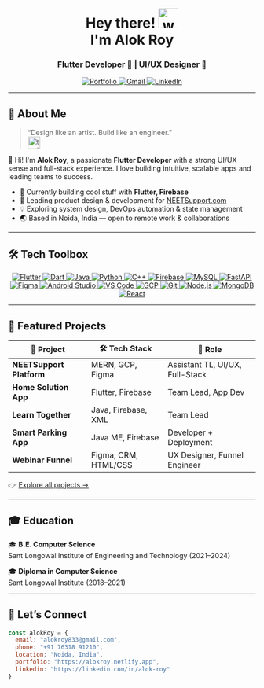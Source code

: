 <h1 align="center">
  Hey there! <img src="https://media.giphy.com/media/hvRJCLFzcasrR4ia7z/giphy.gif" width="40px" alt="waving hand">
  <br>I'm Alok Roy
</h1>

<h3 align="center">
  Flutter Developer 🚀 | UI/UX Designer 🎨 
</h3>

<p align="center">
  <a href="https://alokroy.netlify.app">
    <img src="https://img.shields.io/badge/Portfolio-ff6f61?style=for-the-badge&logo=firefox-browser&logoColor=white" alt="Portfolio"/>
  </a>
  <a href="mailto:alokroy833@gmail.com">
    <img src="https://img.shields.io/badge/Gmail-D14836?style=for-the-badge&logo=gmail&logoColor=white" alt="Gmail"/>
  </a>
  <a href="https://linkedin.com/in/alok-roy">
    <img src="https://img.shields.io/badge/LinkedIn-0077B5?style=for-the-badge&logo=linkedin&logoColor=white" alt="LinkedIn"/>
  </a>
</p>

---

## 🧠 About Me

> “Design like an artist. Build like an engineer.”  
> <img src="https://media.giphy.com/media/26BRuo6sLetdllPAQ/giphy.gif" width="25px" alt="typing" />

👋 Hi! I'm **Alok Roy**, a passionate **Flutter Developer** with a strong UI/UX sense and full-stack experience. I love building intuitive, scalable apps and leading teams to success.

- 🔭 Currently building cool stuff with **Flutter, Firebase**
- 🧩 Leading product design & development for [NEETSupport.com](https://neetsupport.com)
- 💡 Exploring system design, DevOps automation & state management
- 🌏 Based in Noida, India — open to remote work & collaborations

---

## 🛠️ Tech Toolbox

<p align="center">
  <a href="https://flutter.dev/" target="_blank" rel="noopener noreferrer">
    <img src="https://img.shields.io/badge/Flutter-02569B?style=for-the-badge&logo=flutter&logoColor=white" alt="Flutter" />
  </a>
  <a href="https://dart.dev/" target="_blank" rel="noopener noreferrer">
    <img src="https://img.shields.io/badge/Dart-0175C2?style=for-the-badge&logo=dart&logoColor=white" alt="Dart" />
  </a>
  <a href="https://www.java.com/" target="_blank" rel="noopener noreferrer">
    <img src="https://img.shields.io/badge/Java-ED8B00?style=for-the-badge&logo=java&logoColor=white" alt="Java" />
  </a>
  <a href="https://www.python.org/" target="_blank" rel="noopener noreferrer">
    <img src="https://img.shields.io/badge/Python-3776AB?style=for-the-badge&logo=python&logoColor=white" alt="Python" />
  </a>
  <a href="https://isocpp.org/" target="_blank" rel="noopener noreferrer">
    <img src="https://img.shields.io/badge/C++-00599C?style=for-the-badge&logo=c%2B%2B&logoColor=white" alt="C++" />
  </a>
  <a href="https://firebase.google.com/" target="_blank" rel="noopener noreferrer">
    <img src="https://img.shields.io/badge/Firebase-FFCA28?style=for-the-badge&logo=firebase&logoColor=black" alt="Firebase" />
  </a>
  <a href="https://www.mysql.com/" target="_blank" rel="noopener noreferrer">
    <img src="https://img.shields.io/badge/MySQL-4479A1?style=for-the-badge&logo=mysql&logoColor=white" alt="MySQL" />
  </a>
  <a href="https://fastapi.tiangolo.com/" target="_blank" rel="noopener noreferrer">
    <img src="https://img.shields.io/badge/FastAPI-009688?style=for-the-badge&logo=fastapi&logoColor=white" alt="FastAPI" />
  </a>
  <a href="https://www.figma.com/" target="_blank" rel="noopener noreferrer">
    <img src="https://img.shields.io/badge/Figma-F24E1E?style=for-the-badge&logo=figma&logoColor=white" alt="Figma" />
  </a>
  <a href="https://developer.android.com/studio" target="_blank" rel="noopener noreferrer">
    <img src="https://img.shields.io/badge/Android%20Studio-3DDC84?style=for-the-badge&logo=android&logoColor=white" alt="Android Studio" />
  </a>
  <a href="https://code.visualstudio.com/" target="_blank" rel="noopener noreferrer">
    <img src="https://img.shields.io/badge/VS%20Code-007ACC?style=for-the-badge&logo=visual-studio-code&logoColor=white" alt="VS Code" />
  </a>
  <a href="https://cloud.google.com/" target="_blank" rel="noopener noreferrer">
    <img src="https://img.shields.io/badge/GCP-4285F4?style=for-the-badge&logo=google-cloud&logoColor=white" alt="GCP" />
  </a>
  <a href="https://git-scm.com/" target="_blank" rel="noopener noreferrer">
    <img src="https://img.shields.io/badge/Git-F05032?style=for-the-badge&logo=git&logoColor=white" alt="Git" />
  </a>
  <a href="https://nodejs.org/" target="_blank" rel="noopener noreferrer">
    <img src="https://img.shields.io/badge/Node.js-339933?style=for-the-badge&logo=node.js&logoColor=white" alt="Node.js" />
  </a>
  <a href="https://www.mongodb.com/" target="_blank" rel="noopener noreferrer">
    <img src="https://img.shields.io/badge/MongoDB-47A248?style=for-the-badge&logo=mongodb&logoColor=white" alt="MongoDB" />
  </a>
  <a href="https://reactjs.org/" target="_blank" rel="noopener noreferrer">
    <img src="https://img.shields.io/badge/React-61DAFB?style=for-the-badge&logo=react&logoColor=black" alt="React" />
  </a>
</p>



---

## 🚀 Featured Projects

| 🌟 Project                 | 🛠️ Tech Stack                     | 📌 Role                        |
|---------------------------|----------------------------------|-------------------------------|
| **NEETSupport Platform**   | MERN, GCP, Figma                 | Assistant TL, UI/UX, Full-Stack |
| **Home Solution App**      | Flutter, Firebase                | Team Lead, App Dev             |
| **Learn Together**         | Java, Firebase, XML              | Team Lead                     |
| **Smart Parking App**      | Java ME, Firebase                | Developer + Deployment         |
| **Webinar Funnel**         | Figma, CRM, HTML/CSS             | UX Designer, Funnel Engineer   |

👉 [Explore all projects →](https://github.com/Alok17008?tab=repositories)

---

## 🎓 Education

🎓 **B.E. Computer Science**  
Sant Longowal Institute of Engineering and Technology (2021–2024)  

🎓 **Diploma in Computer Science**  
Sant Longowal Institute (2018–2021)  

---

## 🤝 Let’s Connect

```js
const alokRoy = {
  email: "alokroy833@gmail.com",
  phone: "+91 76318 91210",
  location: "Noida, India",
  portfolio: "https://alokroy.netlify.app",
  linkedin: "https://linkedin.com/in/alok-roy"
}

